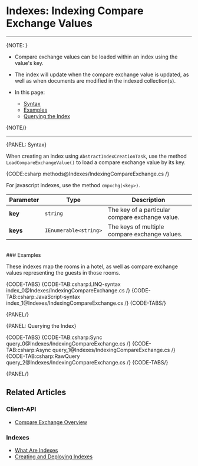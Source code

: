 ﻿# Indexes: Indexing Compare Exchange Values

---

{NOTE: }

* Compare exchange values can be loaded within an index using the value's key.  

* The index will update when the compare exchange value is updated, as well 
as when documents are modified in the indexed collection(s).  

* In this page:  
  * [Syntax](../indexes/indexing-compare-exchange-values#syntax)  
  * [Examples](../indexes/indexing-compare-exchange-values#examples)  
  * [Querying the Index](../indexes/indexing-compare-exchange-values#querying-the-index)  

{NOTE/}

---

{PANEL: Syntax}

When creating an index using `AbstractIndexCreationTask`, use the method 
`LoadCompareExchangeValue()` to load a compare exchange value by its key.  

{CODE:csharp methods@Indexes/IndexingCompareExchange.cs /}

For javascript indexes, use the method `cmpxchg(<key>)`.

| Parameter | Type | Description |
| - | - | - |
| **key** | `string` | The key of a particular compare exchange value. |
| **keys** | `IEnumerable<string>` | The keys of multiple compare exchange values. |
<br/>
### Examples

These indexes map the rooms in a hotel, as well as compare exchange values 
representing the guests in those rooms.  

{CODE-TABS}
{CODE-TAB:csharp:LINQ-syntax index_0@Indexes/IndexingCompareExchange.cs /}
{CODE-TAB:csharp:JavaScript-syntax index_1@Indexes/IndexingCompareExchange.cs /}
{CODE-TABS/}

{PANEL/}

{PANEL: Querying the Index}

{CODE-TABS}
{CODE-TAB:csharp:Sync query_0@Indexes/IndexingCompareExchange.cs /}
{CODE-TAB:csharp:Async query_1@Indexes/IndexingCompareExchange.cs /}
{CODE-TAB:csharp:RawQuery query_2@Indexes/IndexingCompareExchange.cs /}
{CODE-TABS/}

{PANEL/}

## Related Articles

### Client-API

- [Compare Exchange Overview](../client-api/operations/compare-exchange/overview)

### Indexes

- [What Are Indexes](../indexes/what-are-indexes)
- [Creating and Deploying Indexes](../indexes/creating-and-deploying)
